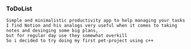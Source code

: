### ToDoList
    Simple and minimalistic productivity app to help managing your tasks
    I find Notion and his analogs very useful when it comes to taking notes and desinging some big plans, 
    but for regular day use they somewhat overkill 
    So i decided to try doing my first pet-project using c++
